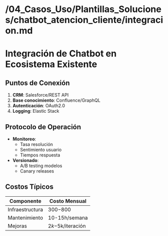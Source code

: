 # /04_Casos_Uso/Plantillas_Soluciones/chatbot_atencion_cliente/integracion.md
# Integración de Chatbot en Ecosistema Existente

## Puntos de Conexión
1. **CRM**: Salesforce/REST API
2. **Base conocimiento**: Confluence/GraphQL
3. **Autenticación**: OAuth2.0
4. **Logging**: Elastic Stack

## Protocolo de Operación
- **Monitoreo**: 
  - Tasa resolución
  - Sentimiento usuario
  - Tiempos respuesta
- **Versionado**: 
  - A/B testing modelos
  - Canary releases

## Costos Típicos
| Componente | Costo Mensual |
|------------|---------------|
| Infraestructura | $300-$800 |
| Mantenimiento | 10-15h/semana |
| Mejoras | $2k-$5k/iteración |